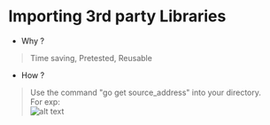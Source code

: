 # Importing 3rd party Libraries
* Why ?
>Time saving,
>Pretested,
>Reusable
* How ?
>Use the command "go get source_address" into your directory.<br>For exp:<br>
![alt text](https://github.com/utkarshmani1997/golearn/blob/master/images/go_get.png)
